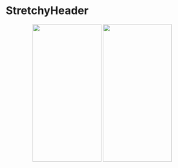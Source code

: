 # StretchyHeader
<p align="center">
<img height=360 width=180 src="https://user-images.githubusercontent.com/53051473/183468459-9a8b6fef-d149-41fa-93f7-b6b0b48b67c9.gif">
<img height=360 width=180 src="https://user-images.githubusercontent.com/53051473/184530547-6c0d5422-598b-4c90-82d0-a48e26938ca4.gif">
</p>

